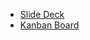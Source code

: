 
* [Slide Deck](https://docs.google.com/presentation/d/1zDPS_FmW6Se6WFCIz4S6ojcbszLaaKtvpvC0ak8N-UM/edit?usp=sharing)
* [Kanban Board](https://github.com/sanjar91/Fantastic-Four/projects/7)
